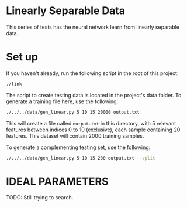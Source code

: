 Linearly Separable Data
=======================

This series of tests has the neural network learn from linearly
separable data.


Set up
======
If you haven't already, run the following script in the root of
this project:
```bash
./link
```
The script to create testing data is located in the project's
data folder. To generate a training file here, use the following:
```bash
./../../data/gen_linear.py 5 10 15 20000 output.txt
```

This will create a file called `output.txt` in this directory,
with 5 relevant features between indices 0 to 10 (exclusive),
each sample containing 20 features. This dataset will contain 
2000 training samples.

To generate a complementing testing set, use the following:
```bash
./../../data/gen_linear.py 5 10 15 200 output.txt --split
```
IDEAL PARAMETERS
================
TODO: Still trying to search.
